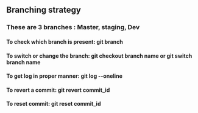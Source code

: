 ## Branching strategy

### These are 3 branches : Master, staging, Dev

#### To check which branch is present: git branch

#### To switch or change the branch: git checkout branch name or git switch branch name

#### To get log in proper manner: git log --oneline

#### To revert a commit: git revert commit_id

#### To reset commit: git reset commit_id







